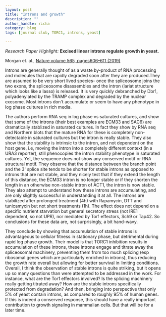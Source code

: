 ```yaml
---
layout: post
title: "Introns and growth"
description: ""
author_handle: richa
category: blog
tags: [journal club, TORC1, introns, yeast]

---
```

*Research Paper Highlight:*
 **Excised linear introns regulate growth in yeast.**

Morgan et. al., [Nature volume 565, pages606–611 (2019)](https://www.ncbi.nlm.nih.gov/pmc/articles/PMC6464110/)

<!--more-->

Introns are generally thought of as a waste by-product of RNA processing and molecules that are rapidly degraded soon after they are produced.They are assumed to be very short lived species- once the spliceosome joins the two exons, the spliceosome disassembles and the intron (lariat structure which looks like a lasso) is released. It is very quickly debranched by Dbr1, polyadenylated by the TRAMP complex and degraded by the nuclear exosome. Most introns don't accumulate or seem to have any phenotype in log phase cultures in rich media.

The authors perform RNA seq in log phase vs saturated cultures, and show that some of the introns (their best examples are ECM33 and SAC6) are dramatically stablized in saturated cultures. In fact they show by RNA seq and Northern blots that the mature RNA for these is completely non-detectable in saturated cultures but the intron is really stable. They also show that the stability is intrinsic to the intron, and not dependent on the host gene, i.e, moving the intron into a completely different context (in a URA3 reporter), still phenocopies the intron stability phenotype in saturated cultures. Yet, the sequence does not show any conserved motif or RNA structural motif. They observe that the distance between the branch point and the 3' splice site tends to be shorter for stable introns as opposed to introns that are not stable, and they nicely test that if they extend the length of this distance, the ECM33 intron is no longer stable or if they shorten the length in an otherwise non-stable intron of ACT1, the intron is now stable. They also attempt to understand how these introns are accumulating, and are only slightly successful in understanding it at all. The introns are stabilized after prolonged treatment (4h) with Rapamycin, DTT and tunicamycin but not short treatments (1h). The effect does not depend on a specific nutrient starvation but general secretory stress (not IRE1 dependent, so not UPR), nor mediated by Tor1 effectors, Sch9 or Tap42. So conclusions for these data are, not surprisingly, a bit hand-wavy. 

They conclude by showing that accumulation of stable introns is advantageous to cellular fitness in stationary phase, but detrimental during rapid log phase growth. Their model is that TORC1 inhibition results in accumulation of these introns, these introns engage and titrate away the spliceosomal machinery, preventing them from too much splicing (esp ribosomal genes which are particularly enriched in introns), thus reducing the growth rate overall but allowing for better survival in limiting conditions. Overall, I think the observation of stable introns is quite striking, but it opens up so many questions than were attempted to be addressed in the work. For instance, what are the Tor1 effectors involved? Is the splicing machinery really getting titrated away? How are the stable introns specifically protected from degradation? And then, bringing into perspective that only 5% of yeast contain introns, as compared to roughly 95% of human genes. If this is indeed a conserved response, this should have a really important contribution to growth signaling in mammalian cells. But that will be for a later time.


